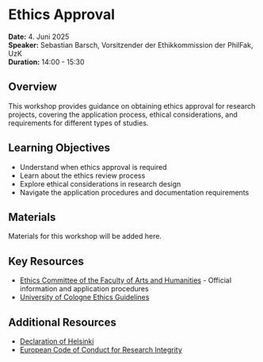 # Ethics Approval

**Date:** 4. Juni 2025  
**Speaker:** Sebastian Barsch, Vorsitzender der Ethikkommission der PhilFak, UzK  
**Duration:** 14:00 - 15:30

## Overview

This workshop provides guidance on obtaining ethics approval for research projects, covering the application process, ethical considerations, and requirements for different types of studies.

## Learning Objectives

- Understand when ethics approval is required
- Learn about the ethics review process
- Explore ethical considerations in research design
- Navigate the application procedures and documentation requirements

## Materials

Materials for this workshop will be added here.

## Key Resources

- [Ethics Committee of the Faculty of Arts and Humanities](https://phil-fak.uni-koeln.de/forschung/ethikkommission) - Official information and application procedures
- [University of Cologne Ethics Guidelines](https://verwaltung.uni-koeln.de/stabsstelle03.1/content/good_scientific_practice/index_eng.html)

## Additional Resources

- [Declaration of Helsinki](https://www.wma.net/policies-post/wma-declaration-of-helsinki-ethical-principles-for-medical-research-involving-human-subjects/)
- [European Code of Conduct for Research Integrity](https://www.allea.org/wp-content/uploads/2017/05/ALLEA-European-Code-of-Conduct-for-Research-Integrity-2017.pdf)
